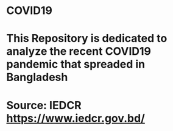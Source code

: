 # COVID19
# This Repository is dedicated to analyze the recent COVID19 pandemic that spreaded in Bangladesh
# Source: IEDCR https://www.iedcr.gov.bd/
